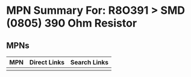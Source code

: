 



# MPN Summary For: R8O391 > SMD (0805) 390 Ohm Resistor

## MPNs
  

|MPN|Direct Links|Search Links|
| :--- | :--- | :--- |
||||
